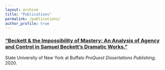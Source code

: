 ```yaml
---
layout: archive
title: "Publications"
permalink: /publications/
author_profile: true
---
```



### [“Beckett & the Impossibility of Mastery: An Analysis of Agency and Control in Samuel Beckett’s Dramatic Works.”](https://www.proquest.com/docview/2384868038?pq-origsite=gscholar&fromopenview=true) 
State University of New York at Buffalo *ProQuest Dissertations Publishing,* 2020.
